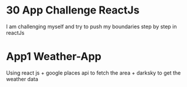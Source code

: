 # 30 App Challenge ReactJs
I am challenging myself and try to push my boundaries step by step in reactJs

# App1 Weather-App
Using react js + google places api to fetch the area + darksky to get the weather data
